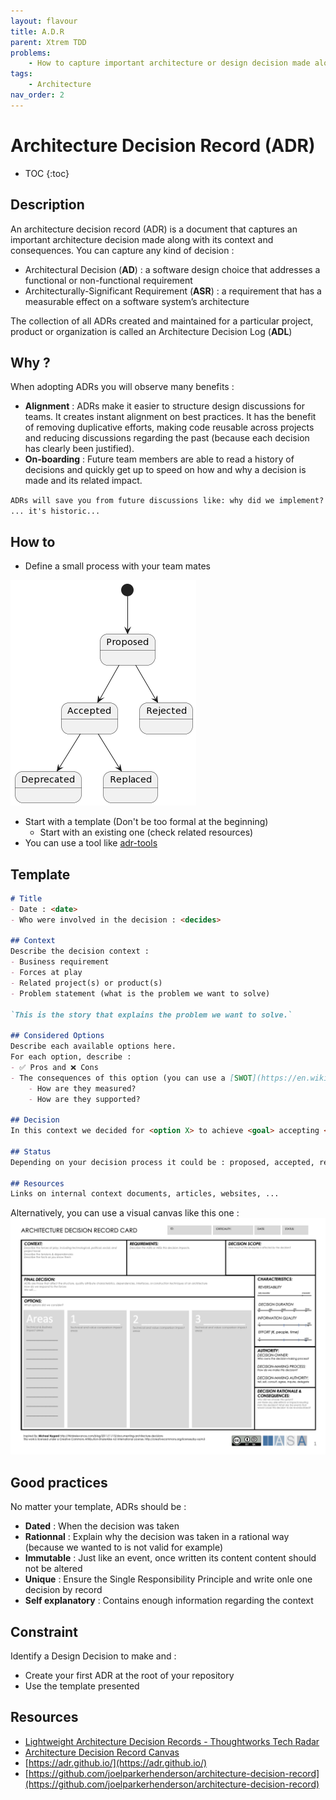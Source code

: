 ```yaml
---
layout: flavour
title: A.D.R
parent: Xtrem TDD
problems:
    - How to capture important architecture or design decision made along with its context and consequences ?
tags: 
    - Architecture
nav_order: 2
---
```

# Architecture Decision Record (ADR)
- TOC
{:toc}

## Description
An architecture decision record (ADR) is a document that captures an important architecture decision made along with its context and consequences. You can capture any kind of decision :
- Architectural Decision (**AD**) : a software design choice that addresses a functional or non-functional requirement
- Architecturally-Significant Requirement (**ASR**) : a requirement that has a measurable effect on a software system’s architecture

The collection of all ADRs created and maintained for a particular project, product or organization is called an Architecture Decision Log (**ADL**)

## Why ?
When adopting ADRs you will observe many benefits :
- **Alignment** : ADRs make it easier to structure design discussions for teams. It creates instant alignment on best practices. It has the benefit of removing duplicative efforts, making code reusable across projects and reducing discussions regarding the past (because each decision has clearly been justified).
- **On-boarding** : Future team members are able to read a history of decisions and quickly get up to speed on how and why a decision is made and its related impact.

`ADRs will save you from future discussions like: why did we implement? ... it's historic...`

## How to
- Define a small process with your team mates

![Example process](img/adr-states.png)
- Start with a template (Don't be too formal at the beginning)
    - Start with an existing one (check related resources)
- You can use a tool like [adr-tools](https://github.com/npryce/adr-tools)

## Template
```markdown
# Title
- Date : <date>
- Who were involved in the decision : <decides>

## Context
Describe the decision context :
- Business requirement
- Forces at play
- Related project(s) or product(s)
- Problem statement (what is the problem we want to solve)

`This is the story that explains the problem we want to solve.`

## Considered Options
Describe each available options here.
For each option, describe :
- ✅ Pros and ❌ Cons 
- The consequences of this option (you can use a [SWOT](https://en.wikipedia.org/wiki/SWOT_analysis) for example) : 
    - How are they measured?
    - How are they supported?

## Decision
In this context we decided for <option X> to achieve <goal> accepting <downside>.

## Status
Depending on your decision process it could be : proposed, accepted, rejected, deprecated ...

## Resources
Links on internal context documents, articles, websites, ...
```

Alternatively, you can use a visual canvas like this one :
![Architecture Decision Record Canvas](img/adr-canvas.png)

## Good practices
No matter your template, ADRs should be :
- **Dated** : When the decision was taken
- **Rationnal** : Explain why the decision was taken in a rational way (because we wanted to is not valid for example)
- **Immutable** : Just like an event, once written its content content should not be altered
- **Unique** : Ensure the Single Responsibility Principle and write onle one decision by record
- **Self explanatory** : Contains enough information regarding the context 

## Constraint
Identify a Design Decision to make and :
- Create your first ADR at the root of your repository
- Use the template presented

## Resources
- [Lightweight Architecture Decision Records - Thoughtworks Tech Radar](https://www.thoughtworks.com/radar/techniques/lightweight-architecture-decision-records)
- [Architecture Decision Record Canvas](https://itabok.iasaglobal.org/architecture-decision-record/)
- [https://adr.github.io/](https://adr.github.io/)
- [https://github.com/joelparkerhenderson/architecture-decision-record](https://github.com/joelparkerhenderson/architecture-decision-record)
